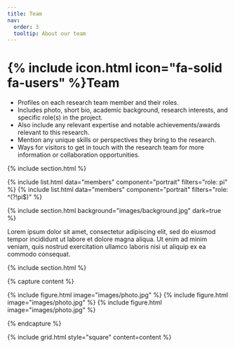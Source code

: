 ```yaml
---
title: Team
nav:
  order: 3
  tooltip: About our team
---
```


# {% include icon.html icon="fa-solid fa-users" %}Team

- Profiles on each research team member and their roles.
- Includes photo, short bio, academic background, research interests, and specific role(s) in the project.
- Also include any relevant expertise and notable achievements/awards relevant to this research. 
- Mention any unique skills or perspectives they bring to the research. 
- Ways for visitors to get in touch with the research team for more information or collaboration opportunities.


{% include section.html %}

{% include list.html data="members" component="portrait" filters="role: pi" %}
{% include list.html data="members" component="portrait" filters="role: ^(?!pi$)" %}

{% include section.html background="images/background.jpg" dark=true %}

Lorem ipsum dolor sit amet, consectetur adipiscing elit, sed do eiusmod tempor
incididunt ut labore et dolore magna aliqua. Ut enim ad minim veniam, quis
nostrud exercitation ullamco laboris nisi ut aliquip ex ea commodo consequat.

{% include section.html %}

{% capture content %}

{% include figure.html image="images/photo.jpg" %}
{% include figure.html image="images/photo.jpg" %}
{% include figure.html image="images/photo.jpg" %}

{% endcapture %}

{% include grid.html style="square" content=content %}
